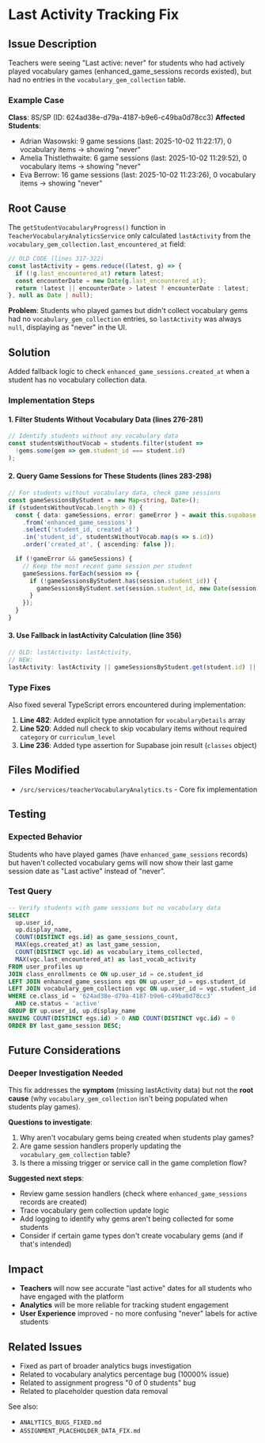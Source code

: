 # Last Activity Tracking Fix

## Issue Description
Teachers were seeing "Last active: never" for students who had actively played vocabulary games (enhanced_game_sessions records existed), but had no entries in the `vocabulary_gem_collection` table.

### Example Case
**Class**: 8S/SP (ID: 624ad38e-d79a-4187-b9e6-c49ba0d78cc3)
**Affected Students**:
- Adrian Wasowski: 9 game sessions (last: 2025-10-02 11:22:17), 0 vocabulary items → showing "never"
- Amelia Thistlethwaite: 6 game sessions (last: 2025-10-02 11:29:52), 0 vocabulary items → showing "never"
- Eva Berrow: 16 game sessions (last: 2025-10-02 11:23:26), 0 vocabulary items → showing "never"

## Root Cause
The `getStudentVocabularyProgress()` function in `TeacherVocabularyAnalyticsService` only calculated `lastActivity` from the `vocabulary_gem_collection.last_encountered_at` field:

```typescript
// OLD CODE (lines 317-322)
const lastActivity = gems.reduce((latest, g) => {
  if (!g.last_encountered_at) return latest;
  const encounterDate = new Date(g.last_encountered_at);
  return !latest || encounterDate > latest ? encounterDate : latest;
}, null as Date | null);
```

**Problem**: Students who played games but didn't collect vocabulary gems had no `vocabulary_gem_collection` entries, so `lastActivity` was always `null`, displaying as "never" in the UI.

## Solution
Added fallback logic to check `enhanced_game_sessions.created_at` when a student has no vocabulary collection data.

### Implementation Steps

#### 1. Filter Students Without Vocabulary Data (lines 276-281)
```typescript
// Identify students without any vocabulary data
const studentsWithoutVocab = students.filter(student => 
  !gems.some(gem => gem.student_id === student.id)
);
```

#### 2. Query Game Sessions for These Students (lines 283-298)
```typescript
// For students without vocabulary data, check game sessions
const gameSessionsByStudent = new Map<string, Date>();
if (studentsWithoutVocab.length > 0) {
  const { data: gameSessions, error: gameError } = await this.supabase
    .from('enhanced_game_sessions')
    .select('student_id, created_at')
    .in('student_id', studentsWithoutVocab.map(s => s.id))
    .order('created_at', { ascending: false });

  if (!gameError && gameSessions) {
    // Keep the most recent game session per student
    gameSessions.forEach(session => {
      if (!gameSessionsByStudent.has(session.student_id)) {
        gameSessionsByStudent.set(session.student_id, new Date(session.created_at));
      }
    });
  }
}
```

#### 3. Use Fallback in lastActivity Calculation (line 356)
```typescript
// OLD: lastActivity: lastActivity,
// NEW:
lastActivity: lastActivity || gameSessionsByStudent.get(student.id) || null,
```

### Type Fixes
Also fixed several TypeScript errors encountered during implementation:

1. **Line 482**: Added explicit type annotation for `vocabularyDetails` array
2. **Line 520**: Added null check to skip vocabulary items without required `category` or `curriculum_level`
3. **Line 236**: Added type assertion for Supabase join result (`classes` object)

## Files Modified
- `/src/services/teacherVocabularyAnalytics.ts` - Core fix implementation

## Testing
### Expected Behavior
Students who have played games (have `enhanced_game_sessions` records) but haven't collected vocabulary gems will now show their last game session date as "Last active" instead of "never".

### Test Query
```sql
-- Verify students with game sessions but no vocabulary data
SELECT 
  up.user_id,
  up.display_name,
  COUNT(DISTINCT egs.id) as game_sessions_count,
  MAX(egs.created_at) as last_game_session,
  COUNT(DISTINCT vgc.id) as vocabulary_items_collected,
  MAX(vgc.last_encountered_at) as last_vocab_activity
FROM user_profiles up
JOIN class_enrollments ce ON up.user_id = ce.student_id
LEFT JOIN enhanced_game_sessions egs ON up.user_id = egs.student_id
LEFT JOIN vocabulary_gem_collection vgc ON up.user_id = vgc.student_id
WHERE ce.class_id = '624ad38e-d79a-4187-b9e6-c49ba0d78cc3'
  AND ce.status = 'active'
GROUP BY up.user_id, up.display_name
HAVING COUNT(DISTINCT egs.id) > 0 AND COUNT(DISTINCT vgc.id) = 0
ORDER BY last_game_session DESC;
```

## Future Considerations
### Deeper Investigation Needed
This fix addresses the **symptom** (missing lastActivity data) but not the **root cause** (why `vocabulary_gem_collection` isn't being populated when students play games).

**Questions to investigate**:
1. Why aren't vocabulary gems being created when students play games?
2. Are game session handlers properly updating the `vocabulary_gem_collection` table?
3. Is there a missing trigger or service call in the game completion flow?

**Suggested next steps**:
- Review game session handlers (check where `enhanced_game_sessions` records are created)
- Trace vocabulary gem collection update logic
- Add logging to identify why gems aren't being collected for some students
- Consider if certain game types don't create vocabulary gems (and if that's intended)

## Impact
- **Teachers** will now see accurate "last active" dates for all students who have engaged with the platform
- **Analytics** will be more reliable for tracking student engagement
- **User Experience** improved - no more confusing "never" labels for active students

## Related Issues
- Fixed as part of broader analytics bugs investigation
- Related to vocabulary analytics percentage bug (10000% issue)
- Related to assignment progress "0 of 0 students" bug
- Related to placeholder question data removal

See also:
- `ANALYTICS_BUGS_FIXED.md`
- `ASSIGNMENT_PLACEHOLDER_DATA_FIX.md`
